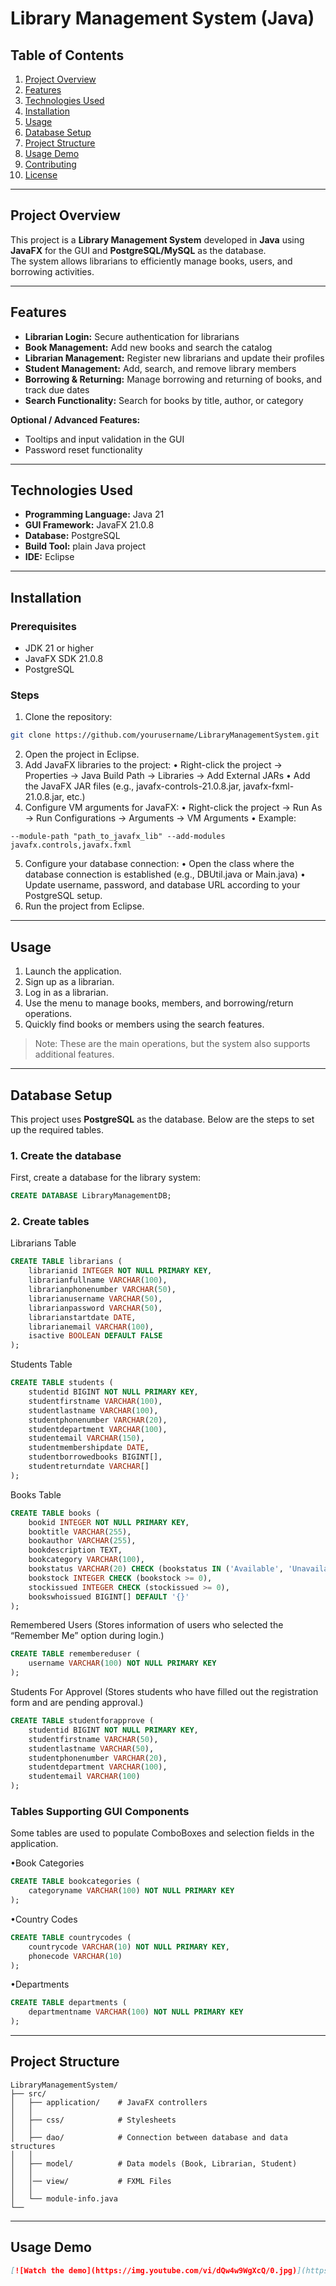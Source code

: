 # Library Management System (Java)

## Table of Contents
1. [Project Overview](#project-overview)  
2. [Features](#features)  
3. [Technologies Used](#technologies-used)  
4. [Installation](#installation)  
5. [Usage](#usage)  
6. [Database Setup](#database-setup)  
7. [Project Structure](#project-structure)  
8. [Usage Demo](#usagedemo)  
9. [Contributing](#contributing)  
10. [License](#license)  

---

## Project Overview
This project is a **Library Management System** developed in **Java** using **JavaFX** for the GUI and **PostgreSQL/MySQL** as the database.  
The system allows librarians to efficiently manage books, users, and borrowing activities.  

---

## Features
- **Librarian Login:** Secure authentication for librarians  
- **Book Management:** Add new books and search the catalog  
- **Librarian Management:** Register new librarians and update their profiles  
- **Student Management:** Add, search, and remove library members  
- **Borrowing & Returning:** Manage borrowing and returning of books, and track due dates  
- **Search Functionality:** Search for books by title, author, or category  

**Optional / Advanced Features:**  
- Tooltips and input validation in the GUI  
- Password reset functionality  

---

## Technologies Used
- **Programming Language:** Java 21 
- **GUI Framework:** JavaFX 21.0.8
- **Database:** PostgreSQL
- **Build Tool:** plain Java project
- **IDE:** Eclipse

---

## Installation

### Prerequisites
- JDK 21 or higher  
- JavaFX SDK 21.0.8  
- PostgreSQL  

### Steps
1. Clone the repository:  
```bash
git clone https://github.com/yourusername/LibraryManagementSystem.git
```
2.	Open the project in Eclipse.
3.	Add JavaFX libraries to the project:
	•	Right-click the project → Properties → Java Build Path → Libraries → Add External JARs
	•	Add the JavaFX JAR files (e.g., javafx-controls-21.0.8.jar, javafx-fxml-21.0.8.jar, etc.)
4.	Configure VM arguments for JavaFX:
	•	Right-click the project → Run As → Run Configurations → Arguments → VM Arguments
	•	Example:
```
--module-path "path_to_javafx_lib" --add-modules javafx.controls,javafx.fxml
```
5.	Configure your database connection:
	•	Open the class where the database connection is established (e.g., DBUtil.java or Main.java)
	•	Update username, password, and database URL according to your PostgreSQL setup.
6.	Run the project from Eclipse.

---

## Usage

1. Launch the application.  
2. Sign up as a librarian.  
3. Log in as a librarian.  
4. Use the menu to manage books, members, and borrowing/return operations.  
5. Quickly find books or members using the search features.  

> Note: These are the main operations, but the system also supports additional features.

---

## Database Setup

This project uses **PostgreSQL** as the database. Below are the steps to set up the required tables.

### 1. Create the database
First, create a database for the library system:
```sql
CREATE DATABASE LibraryManagementDB;
```
### 2. Create tables

Librarians Table
```sql
CREATE TABLE librarians (
    librarianid INTEGER NOT NULL PRIMARY KEY,
    librarianfullname VARCHAR(100),
    librarianphonenumber VARCHAR(50),
    librarianusername VARCHAR(50),
    librarianpassword VARCHAR(50),
    librarianstartdate DATE,
    librarianemail VARCHAR(100),
    isactive BOOLEAN DEFAULT FALSE
);
```
Students Table
```sql
CREATE TABLE students (
    studentid BIGINT NOT NULL PRIMARY KEY,
    studentfirstname VARCHAR(100),
    studentlastname VARCHAR(100),
    studentphonenumber VARCHAR(20),
    studentdepartment VARCHAR(100),
    studentemail VARCHAR(150),
    studentmembershipdate DATE,
    studentborrowedbooks BIGINT[],
    studentreturndate VARCHAR[]
);
```
Books Table
```sql
CREATE TABLE books (
    bookid INTEGER NOT NULL PRIMARY KEY,
    booktitle VARCHAR(255),
    bookauthor VARCHAR(255),
    bookdescription TEXT,
    bookcategory VARCHAR(100),
    bookstatus VARCHAR(20) CHECK (bookstatus IN ('Available', 'Unavailable')),
    bookstock INTEGER CHECK (bookstock >= 0),
    stockissued INTEGER CHECK (stockissued >= 0),
    bookswhoissued BIGINT[] DEFAULT '{}'
);
```
Remembered Users (Stores information of users who selected the “Remember Me” option during login.)
```sql
CREATE TABLE remembereduser (
    username VARCHAR(100) NOT NULL PRIMARY KEY
);
```
Students For Approvel (Stores students who have filled out the registration form and are pending approval.)
```sql
CREATE TABLE studentforapprove (
    studentid BIGINT NOT NULL PRIMARY KEY,
    studentfirstname VARCHAR(50),
    studentlastname VARCHAR(50),
    studentphonenumber VARCHAR(20),
    studentdepartment VARCHAR(100),
    studentemail VARCHAR(100)
);
```
### Tables Supporting GUI Components

Some tables are used to populate ComboBoxes and selection fields in the application.

•Book Categories
```sql
CREATE TABLE bookcategories (
    categoryname VARCHAR(100) NOT NULL PRIMARY KEY
);
```
•Country Codes
```sql
CREATE TABLE countrycodes (
    countrycode VARCHAR(10) NOT NULL PRIMARY KEY,
    phonecode VARCHAR(10)
);
```
•Departments
```sql
CREATE TABLE departments (
    departmentname VARCHAR(100) NOT NULL PRIMARY KEY
);
```

---

## Project Structure
```
LibraryManagementSystem/
├── src/
│   ├── application/	# JavaFX controllers
│   │   
│   ├── css/			# Stylesheets
│   │   
│   ├── dao/			# Connection between database and data structures
│   │   
│   ├── model/			# Data models (Book, Librarian, Student)
│   │   
│   │── view/  			# FXML Files
│   │   
│	└── module-info.java
└──
```

---

## Usage Demo

```markdown
[![Watch the demo](https://img.youtube.com/vi/dQw4w9WgXcQ/0.jpg)](https://www.youtube.com/watch?v=dQw4w9WgXcQ)
```
























